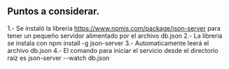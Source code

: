 ## Puntos a considerar.
1.- Se instaló la libreria https://www.npmjs.com/package/json-server para tener un pequeño servidor alimentado por el archivo db.json
2.- La libreria se instala con npm install -g json-server
3.- Automaticamente leerá el archivo db.json
4.- El comando para iniciar el servicio desde el directorio raíz es json-server --watch db.json
